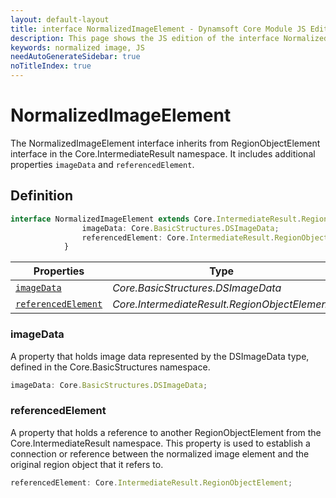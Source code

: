 ```yaml
---
layout: default-layout
title: interface NormalizedImageElement - Dynamsoft Core Module JS Edition API Reference
description: This page shows the JS edition of the interface NormalizedImageElement in Dynamsoft Core Module.
keywords: normalized image, JS
needAutoGenerateSidebar: true
noTitleIndex: true
---
```


# NormalizedImageElement

The NormalizedImageElement interface inherits from RegionObjectElement interface in the Core.IntermediateResult namespace. It includes additional properties `imageData` and `referencedElement`.

## Definition

```ts
interface NormalizedImageElement extends Core.IntermediateResult.RegionObjectElement {
                imageData: Core.BasicStructures.DSImageData;
                referencedElement: Core.IntermediateResult.RegionObjectElement;
            }
```

| Properties               | Type |
|----------------------|-------------|
| [`imageData`](#imagedata) | *Core.BasicStructures.DSImageData* |
| [`referencedElement`](#referencedelement) | *Core.IntermediateResult.RegionObjectElement* |

### imageData

A property that holds image data represented by the DSImageData type, defined in the Core.BasicStructures namespace. 

```ts
imageData: Core.BasicStructures.DSImageData;
```

### referencedElement

A property that holds a reference to another RegionObjectElement from the Core.IntermediateResult namespace. This property is used to establish a connection or reference between the normalized image element and the original region object that it refers to.

```ts
referencedElement: Core.IntermediateResult.RegionObjectElement;
```
